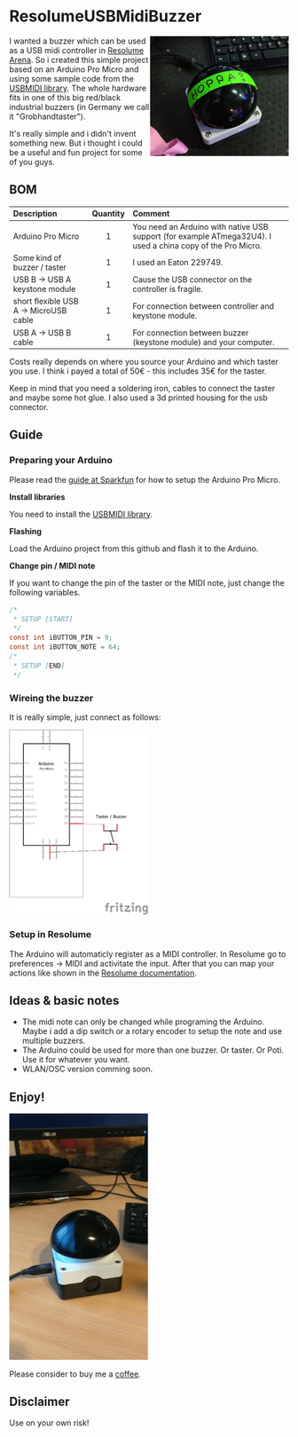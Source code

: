# ResolumeUSBMidiBuzzer
<img src="https://github.com/marvyyyn/ResolumeUSBMidiBuzzer/raw/master/buzzer.jpg" width="250" align="right">

I wanted a buzzer which can be used as a USB midi controller in [Resolume Arena](https://www.resolume.com). So i created this simple project based on an Arduino Pro Micro and using some sample code from the [USBMIDI library](https://github.com/BlokasLabs/USBMIDI). The whole hardware fits in one of this big red/black industrial buzzers (in Germany we call it "Grobhandtaster").

It's really simple and i didn't invent something new. But i thought i could be a useful and fun project for some of you guys.


## BOM
| Description       | Quantity  |   Comment         
| :------------- |:-------------:|:-------------|
| Arduino Pro Micro    | 1 |	You need an Arduino with native USB support (for example ATmega32U4). I used a china copy of the Pro Micro.  
| Some kind of buzzer / taster     | 1 | I used an Eaton 229749.
| USB B -> USB A keystone module | 1  |   Cause the USB connector on the controller is fragile.
| short flexible USB A -> MicroUSB cable| 1     |  For connection between controller and keystone module.
| USB A -> USB B cable| 1     |  For connection between buzzer (keystone module) and your computer.

Costs really depends on where you source your Arduino and which taster you use. 
I think i payed a total of 50€ - this includes 35€ for the taster.

Keep in mind that you need a soldering iron, cables to connect the taster and maybe some hot glue. I also used a 3d printed housing for the usb connector.

## Guide 
### Preparing your Arduino
Please read the [guide at Sparkfun](https://learn.sparkfun.com/tutorials/pro-micro--fio-v3-hookup-guide/all) for how to setup the Arduino Pro Micro.

<b>Install libraries</b>

You need to install the [USBMIDI library](https://github.com/BlokasLabs/USBMIDI).

<b>Flashing</b>

Load the Arduino project from this github and flash it to the Arduino.

<b>Change pin / MIDI note</b>

If you want to change the pin of the taster or the MIDI note, just change the following variables.

```C
/*
 * SETUP [START]
 */
const int iBUTTON_PIN = 9;
const int iBUTTON_NOTE = 64;
/*
 * SETUP [END]
 */
 ```


### Wireing the buzzer
It is really simple, just connect as follows:

<img src="https://github.com/marvyyyn/ResolumeUSBMidiBuzzer/raw/master/wireing.png" width="250">

### Setup in Resolume
The Arduino will automaticly register as a MIDI controller. In Resolume go to preferences -> MIDI and activitate the input. After that you can map your actions like shown in the [Resolume documentation](https://resolume.com/support/midi-shortcuts).

## Ideas & basic notes
* The midi note can only be changed while programing the Arduino. Maybe i add a dip switch or a rotary encoder to setup the note and use multiple buzzers.
* The Arduino could be used for more than one buzzer. Or taster. Or Poti. Use it for whatever you want.
* WLAN/OSC version comming soon.

## Enjoy!
<img src="https://github.com/marvyyyn/ResolumeUSBMidiBuzzer/raw/master/fun.gif" width="250">

Please consider to buy me a [coffee](https://www.buymeacoffee.com/marvyn).

## Disclaimer
Use on your own risk!
